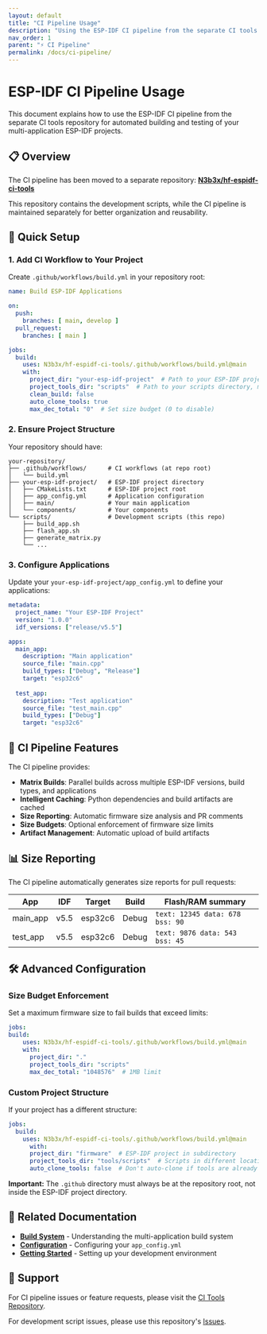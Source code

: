 ```yaml
---
layout: default
title: "CI Pipeline Usage"
description: "Using the ESP-IDF CI pipeline from the separate CI tools repository"
nav_order: 1
parent: "⚡ CI Pipeline"
permalink: /docs/ci-pipeline/
---
```


# ESP-IDF CI Pipeline Usage

This document explains how to use the ESP-IDF CI pipeline from the separate CI tools repository for automated building and testing of your multi-application ESP-IDF projects.

## 📋 **Overview**

The CI pipeline has been moved to a separate repository: **[N3b3x/hf-espidf-ci-tools](https://github.com/N3b3x/hf-espidf-ci-tools)**

This repository contains the development scripts, while the CI pipeline is maintained separately for better organization and reusability.

## 🚀 **Quick Setup**

### 1. Add CI Workflow to Your Project

Create `.github/workflows/build.yml` in your repository root:

```yaml
name: Build ESP-IDF Applications

on:
  push:
    branches: [ main, develop ]
  pull_request:
    branches: [ main ]

jobs:
  build:
    uses: N3b3x/hf-espidf-ci-tools/.github/workflows/build.yml@main
    with:
      project_dir: "your-esp-idf-project"  # Path to your ESP-IDF project directory
      project_tools_dir: "scripts"  # Path to your scripts directory, maybe [your-esp-idf-project/scripts] or...
      clean_build: false
      auto_clone_tools: true
      max_dec_total: "0"  # Set size budget (0 to disable)
```

### 2. Ensure Project Structure

Your repository should have:
```
your-repository/
├── .github/workflows/      # CI workflows (at repo root)
│   └── build.yml
├── your-esp-idf-project/   # ESP-IDF project directory
│   ├── CMakeLists.txt      # ESP-IDF project root
│   ├── app_config.yml      # Application configuration
│   ├── main/               # Your main application
│   └── components/         # Your components
└── scripts/                # Development scripts (this repo)
    ├── build_app.sh
    ├── flash_app.sh
    ├── generate_matrix.py
    └── ...
```

### 3. Configure Applications

Update your `your-esp-idf-project/app_config.yml` to define your applications:

```yaml
metadata:
  project_name: "Your ESP-IDF Project"
  version: "1.0.0"
  idf_versions: ["release/v5.5"]

apps:
  main_app:
    description: "Main application"
    source_file: "main.cpp"
    build_types: ["Debug", "Release"]
    target: "esp32c6"
  
  test_app:
    description: "Test application"
    source_file: "test_main.cpp"
    build_types: ["Debug"]
    target: "esp32c6"
```

## 🔧 **CI Pipeline Features**

The CI pipeline provides:

- **Matrix Builds**: Parallel builds across multiple ESP-IDF versions, build types, and applications
- **Intelligent Caching**: Python dependencies and build artifacts are cached
- **Size Reporting**: Automatic firmware size analysis and PR comments
- **Size Budgets**: Optional enforcement of firmware size limits
- **Artifact Management**: Automatic upload of build artifacts

## 📊 **Size Reporting**

The CI pipeline automatically generates size reports for pull requests:

| App | IDF | Target | Build | Flash/RAM summary |
|-----|-----|--------|-------|-------------------|
| main_app | v5.5 | esp32c6 | Debug | `text: 12345 data: 678 bss: 90` |
| test_app | v5.5 | esp32c6 | Debug | `text: 9876 data: 543 bss: 45` |

## 🛠️ **Advanced Configuration**

### Size Budget Enforcement

Set a maximum firmware size to fail builds that exceed limits:

```yaml
jobs:
build:
    uses: N3b3x/hf-espidf-ci-tools/.github/workflows/build.yml@main
    with:
      project_dir: "."
      project_tools_dir: "scripts"
      max_dec_total: "1048576"  # 1MB limit
```

### Custom Project Structure

If your project has a different structure:

```yaml
jobs:
  build:
    uses: N3b3x/hf-espidf-ci-tools/.github/workflows/build.yml@main
      with:
      project_dir: "firmware"  # ESP-IDF project in subdirectory
      project_tools_dir: "tools/scripts"  # Scripts in different location
      auto_clone_tools: false  # Don't auto-clone if tools are already present
```

**Important:** The `.github` directory must always be at the repository root, not inside the ESP-IDF project directory.

## 🔗 **Related Documentation**

- **[Build System](/docs/build-system/)** - Understanding the multi-application build system
- **[Configuration](/docs/configuration/)** - Configuring your `app_config.yml`
- **[Getting Started](/docs/getting-started/)** - Setting up your development environment

## 🤝 **Support**

For CI pipeline issues or feature requests, please visit the [CI Tools Repository](https://github.com/N3b3x/hf-espidf-ci-tools/issues).

For development script issues, please use this repository's [Issues](https://github.com/n3b3x/hf-espidf-project-tools/issues).